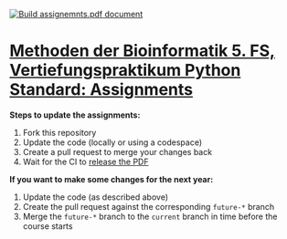 [![Build assignemnts.pdf document](https://github.com/BMCV/mobi-fs5-python-assignments/actions/workflows/build_assignments.yml/badge.svg)](https://github.com/BMCV/mobi-fs5-python-assignments/actions/workflows/build_assignments.yml)

# [Methoden der Bioinformatik 5. FS,<br>Vertiefungspraktikum Python Standard: Assignments]()

**Steps to update the assignments:**
1. Fork this repository
2. Update the code (locally or using a codespace)
3. Create a pull request to merge your changes back
4. Wait for the CI to [release the PDF](https://github.com/BMCV/mobi-fs5-python-tasks/releases)

**If you want to make some changes for the next year:**
1. Update the code (as described above)
2. Create the pull request against the corresponding `future-*` branch
3. Merge the `future-*` branch to the `current` branch in time before the course starts
